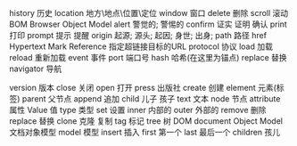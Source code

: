 history     历史
location    地方\地点\位置\定位
window      窗口
delete      删除
scroll      滚动
BOM         Browser Object Model
alert       警觉的; 警惕的
confirm     证实 证明 确认
print       打印
prompt      提示 提醒
origin      起源; 源头; 起因; 身世; 出身;
path        路径
href        Hypertext Mark Reference 指定超链接目标的URL
protocol    协议
load        加载
reload      重新加载
event       事件
port        端口号
hash        哈希(在这里为锚点)
replace     替换
navigator   导航

version     版本
close       关闭
open        打开
press       出版社
create      创建
element     元素(标签)
parent      父节点
append      追加
child       儿子 孩子
text        文本
node        节点
attribute   属性
Value       值
type        类型
set         设置
inner       内部的
outer       外部的
remove      删除
replace     替换
clone       克隆 复制
tag         标记
tree        树
DOM         document Object Model 文档对象模型
model       模型
insert      插入
first       第一个
last        最后一个
children    孩儿